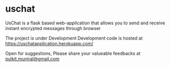 # uschat
UsChat is a flask based web-application that allows you to send and receive instant encrypted messages through browser

The project is under Development
Development code is hosted at https://uschatapplication.herokuapp.com/

Open for suggestions, Please share your valueable feedbacks at pulkit.munjral@gmail.com
